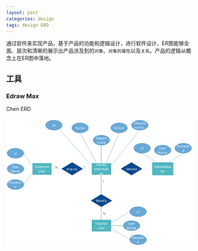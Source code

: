 ```yaml
---
layout: post
categories: design
tags: design ERD
---
```




通过软件来实现产品，基于产品的功能和逻辑设计，进行软件设计，ER图能够全面、层次和清晰的展示出产品涉及到的`对象`、`对象的属性`以及`关系`。产品的逻辑从概念上在ER图中落地。

## 工具

### Edraw Max

Chen ERD

![Chen ERD](/images/Edraw-Max-Chen-ERD.png)

